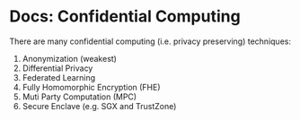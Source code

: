 # Docs: Confidential Computing 

There are many confidential computing (i.e. privacy preserving) techniques:

1. Anonymization (weakest)
2. Differential Privacy
3. Federated Learning 
4. Fully Homomorphic Encryption (FHE)
5. Muti Party Computation (MPC)
6. Secure Enclave (e.g. SGX and TrustZone)
